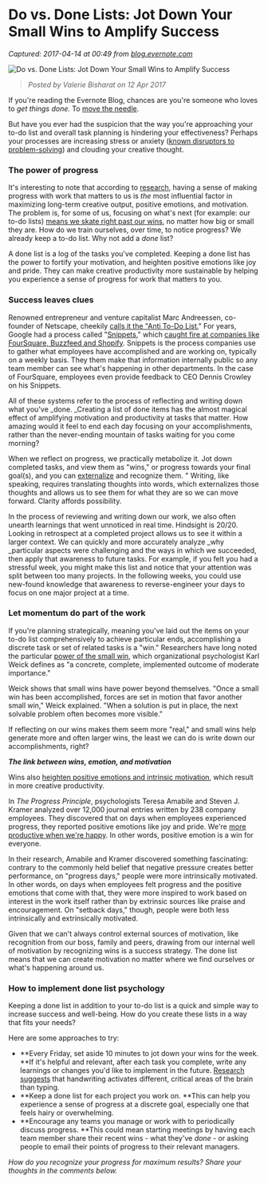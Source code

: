 # Do vs. Done Lists: Jot Down Your Small Wins to Amplify Success

_Captured: 2017-04-14 at 00:49 from [blog.evernote.com](https://blog.evernote.com/blog/2017/04/12/do-lists-vs-done-lists-jot-down-small-wins-amplify-success/?utm_campaign=social_adhoc&utm_source=social_twitter&utm_medium=post&utm_content=20170413-en-lists)_

![Do vs. Done Lists: Jot Down Your Small Wins to Amplify Success](https://blogassets.evernote.com/wp-content/uploads/2017/04/Blog_post-2-640x360.png)

> _Posted by Valerie Bisharat on 12 Apr 2017_

If you're reading the Evernote Blog, chances are you're someone who loves to _get things done._ To [move the needle](https://blog.evernote.com/blog/2017/02/15/on-minimalism-the-difference-between-focused-and-busy/).

But have you ever had the suspicion that the way you're approaching your to-do list and overall task planning is hindering your effectiveness? Perhaps your processes are increasing stress or anxiety ([known disruptors to problem-solving](http://www.extension.iastate.edu/registration/events/ela/pdf/Small%20wins%20file.pdf)) and clouding your creative thought.

### The power of progress

It's interesting to note that according to [research](https://hbr.org/2011/05/the-power-of-small-wins), having a sense of making progress with work that matters to us is _the_ most influential factor in maximizing long-term creative output, positive emotions, and motivation. The problem is, for some of us, focusing on what's next (for example: our to-do lists) [means we skate right past our wins](http://www.slate.com/articles/business/the_ladder/2016/05/the_done_list_is_a_productivity_hack_that_s_the_opposite_of_a_to_do_list.html), no matter how big or small they are. How do we train ourselves, over time, to notice progress? We already keep a to-do list. Why not add a _done_ list?

A done list is a log of the tasks you've completed. Keeping a done list has the power to fortify your motivation, and heighten positive emotions like joy and pride. They can make creative productivity more sustainable by helping you experience a sense of progress for work that matters to you.

### Success leaves clues

Renowned entrepreneur and venture capitalist Marc Andreessen, co-founder of Netscape, cheekily [calls it the "Anti To-Do List.](http://pmarchive.com/guide_to_personal_productivity.html)" For years, Google had a process called "[Snippets](http://blog.idonethis.com/google-snippets-internal-tool/)," which [caught fire at companies like FourSquare, Buzzfeed and Shopify](http://blog.idonethis.com/why-google-snippets/). Snippets is the process companies use to gather what employees have accomplished and are working on, typically on a weekly basis. They them make that information internally public so any team member can see what's happening in other departments. In the case of FourSquare, employees even provide feedback to CEO Dennis Crowley on his Snippets.

All of these systems refer to the process of reflecting and writing down what you've _done. _Creating a list of done items has the almost magical effect of amplifying motivation and productivity at tasks that matter. How amazing would it feel to end each day focusing on your accomplishments, rather than the never-ending mountain of tasks waiting for you come morning?

When we reflect on progress, we practically metabolize it. Jot down completed tasks, and view them as "wins," or progress towards your final goal(s), and you can [externalize](https://personalmba.com/externalization/) and recognize them. " Writing, like speaking, requires translating thoughts into words, which externalizes those thoughts and allows us to see them for what they are so we can move forward. Clarity affords possibility.

In the process of reviewing and writing down our work, we also often unearth learnings that went unnoticed in real time. Hindsight is 20/20. Looking in retrospect at a completed project allows us to see it within a larger context. We can quickly and more accurately analyze _why _particular aspects were challenging and the ways in which we succeeded, then apply that awareness to future tasks. For example, if you felt you had a stressful week, you might make this list and notice that your attention was split between too many projects. In the following weeks, you could use new-found knowledge that awareness to reverse-engineer your days to focus on one major project at a time.

### Let momentum do part of the work

If you're planning strategically, meaning you've laid out the items on your to-do list comprehensively to achieve particular ends, accomplishing a discrete task or set of related tasks is a "win." Researchers have long noted the particular [power of the small win](http://www.extension.iastate.edu/registration/events/ela/pdf/Small%20wins%20file.pdf), which organizational psychologist Karl Weick defines as "a concrete, complete, implemented outcome of moderate importance."

Weick shows that small wins have power beyond themselves. "Once a small win has been accomplished, forces are set in motion that favor another small win," Weick explained. "When a solution is put in place, the next solvable problem often becomes more visible."

If reflecting on our wins makes them seem more "real," and small wins help generate more and often larger wins, the least we can do is write down our accomplishments, right?

**_The link between wins, emotion, and motivation_**

Wins also [heighten positive emotions and intrinsic motivation](https://hbr.org/2011/05/the-power-of-small-wins), which result in more creative productivity.

In _The Progress Principle_, psychologists Teresa Amabile and Steven J. Kramer analyzed over 12,000 journal entries written by 238 company employees. They discovered that on days when employees experienced progress, they reported positive emotions like joy and pride. We're [more productive when we're happy](http://www2.warwick.ac.uk/newsandevents/pressreleases/new_study_shows/). In other words, positive emotion is a win for everyone.

In their research, Amabile and Kramer discovered something fascinating: contrary to the commonly held belief that negative pressure creates better performance, on "progress days," people were more intrinsically motivated. In other words, on days when employees felt progress and the positive emotions that come with that, they were more inspired to work based on interest in the work itself rather than by extrinsic sources like praise and encouragement. On "setback days," though, people were both less intrinsically and extrinsically motivated.

Given that we can't always control external sources of motivation, like recognition from our boss, family and peers, drawing from our internal well of motivation by recognizing wins is a success strategy. The done list means that we can create motivation no matter where we find ourselves or what's happening around us.

### How to implement done list psychology

Keeping a done list in addition to your to-do list is a quick and simple way to increase success and well-being. How do you create these lists in a way that fits your needs?

Here are some approaches to try:

  * **Every Friday, set aside 10 minutes to jot down your wins for the week. **If it's helpful and relevant, after each task you complete, write any learnings or changes you'd like to implement in the future. [Research suggests](http://www.sciencedirect.com/science/article/pii/S2211949312000038) that handwriting activates different, critical areas of the brain than typing.
  * **Keep a done list for each project you work on. **This can help you experience a sense of progress at a discrete goal, especially one that feels hairy or overwhelming.
  * **Encourage any teams you manage or work with to periodically discuss progress. **This could mean starting meetings by having each team member share their recent wins - what they've _done_ - or asking people to email their points of progress to their relevant managers.

_How do _you_ recognize your progress for maximum results? Share your thoughts in the comments below._
